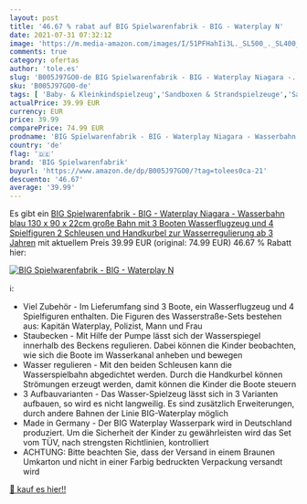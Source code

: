 ```yaml
---
layout: post
title: '46.67 % rabat auf BIG Spielwarenfabrik - BIG - Waterplay N'
date: 2021-07-31 07:32:12
image: 'https://m.media-amazon.com/images/I/51PFHahIi3L._SL500_._SL400_.jpg'
comments: true
category: ofertas
author: 'tole.es'
slug: 'B005J97GO0-de BIG Spielwarenfabrik - BIG - Waterplay Niagara -...'
sku: 'B005J97GO0-de'
tags: [ 'Baby- & Kleinkindspielzeug','Sandboxen & Strandspielzeuge','Sandspielzeug','Spielzeug','Sport & Outdoor','Wasserstraßen','big spielwarenfabrik', ]
actualPrice: 39.99 EUR
currency: EUR
price: 39.99
comparePrice: 74.99 EUR
prodname: 'BIG Spielwarenfabrik - BIG - Waterplay Niagara - Wasserbahn blau  130 x 90 x 22cm große Bahn  mit 3 Booten  Wasserflugzeug und 4 Spielfiguren  2 Schleusen und Handkurbel zur Wasserregulierung  ab 3 Jahren'
country: 'de'
flag: '🇩🇪'
brand: 'BIG Spielwarenfabrik'
buyurl: 'https://www.amazon.de/dp/B005J97GO0/?tag=tolees0ca-21'
descuento: '46.67'
average: '39.99'
---
```


Es gibt ein [BIG Spielwarenfabrik - BIG - Waterplay Niagara - Wasserbahn blau  130 x 90 x 22cm große Bahn  mit 3 Booten  Wasserflugzeug und 4 Spielfiguren  2 Schleusen und Handkurbel zur Wasserregulierung  ab 3 Jahren](https://www.amazon.de/dp/B005J97GO0/?tag=tolees0ca-21) mit aktuellem Preis 39.99 EUR (original: 74.99 EUR) 46.67 % Rabatt hier:

[![BIG Spielwarenfabrik - BIG - Waterplay N](https://m.media-amazon.com/images/I/51PFHahIi3L._SL500_._SL400_.jpg)](https://www.amazon.de/dp/B005J97GO0/?tag=tolees0ca-21)

ℹ️:

- Viel Zubehör - Im Lieferumfang sind 3 Boote, ein Wasserflugzeug und 4 Spielfiguren enthalten. Die Figuren des Wasserstraße-Sets bestehen aus: Kapitän Waterplay, Polizist, Mann und Frau
- Staubecken - Mit Hilfe der Pumpe lässt sich der Wasserspiegel innerhalb des Beckens regulieren. Dabei können die Kinder beobachten, wie sich die Boote im Wasserkanal anheben und bewegen
- Wasser regulieren - Mit den beiden Schleusen kann die Wasserspielbahn abgedichtet werden. Durch die Handkurbel können Strömungen erzeugt werden, damit können die Kinder die Boote steuern
- 3 Aufbauvarianten - Das Wasser-Spielzeug lässt sich in 3 Varianten aufbauen, so wird es nicht langweilig. Es sind zusätzlich Erweiterungen, durch andere Bahnen der Linie BIG-Waterplay möglich
- Made in Germany - Der BIG Waterplay Wasserpark wird in Deutschland produziert. Um die Sicherheit der Kinder zu gewährleisten wird das Set vom TÜV, nach strengsten Richtlinien, kontrolliert
- ACHTUNG: Bitte beachten Sie, dass der Versand in einem Braunen Umkarton und nicht in einer Farbig bedruckten Verpackung versandt wird

[🛒 kauf es hier!!](https://www.amazon.de/dp/B005J97GO0/?tag=tolees0ca-21)
